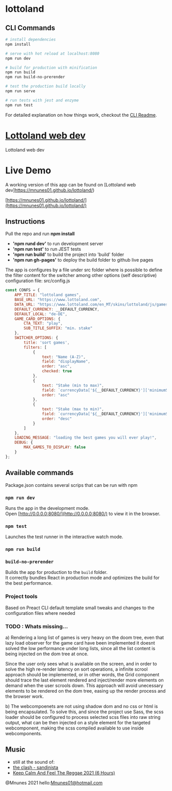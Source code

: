 # lottoland

## CLI Commands

``` bash
# install dependencies
npm install

# serve with hot reload at localhost:8080
npm run dev

# build for production with minification
npm run build
npm run build-no-prerender

# test the production build locally
npm run serve

# run tests with jest and enzyme
npm run test
```

For detailed explanation on how things work, checkout the [CLI Readme](https://github.com/developit/preact-cli/blob/master/README.md).

# [Lottoland web dev](https://mnunes01.github.io/lottoland/)
Lottoland web dev 

# Live Demo
A working version of this app can be found on [Lottoland web dev]https://mnunes01.github.io/lottoland/)

[https://mnunes01.github.io/lottoland/](https://mnunes01.github.io/lottoland/)

## Instructions
Pull the repo and run **npm install**

- **'npm rund dev'** to run development server
- **'npm run test'** to run JEST tests
- **'npm run build'** to build the project into 'build' folder
- **'npm run gh-pages'** to deploy the build folder to github live pages


The app is configures by a file under src folder
where is possible to define the filter content for the switcher among other options (self descriptive)
configuration file: src/config.js

```javascript
const CONFS = {
    APP_TITLE: "lottoland games",
    BASE_URL: "https://www.lottoland.com",
    DATA_URL: "https://www.lottoland.com/en_MT/skins/lottoland/js/games/@omni-data/gameconfig.js",
    DEFAULT_CURRENCY: __DEFAULT_CURRENCY,
    DEFAULT_LOCAL: "de-DE",
    GAME_CARD_OPTIONS: {
        CTA_TEXT: "play",
        SUB_TITLE_SUFFIX: "min. stake" 
    },
    SWITCHER_OPTIONS: {
        title: 'sort games',
        filters: [
            {
                text: "Name (A-Z)",
                field: "displayName",
                order: "asc",
                checked: true
            },
            {
                text: "Stake (min to max)",
                field: `currencyData['${__DEFAULT_CURRENCY}']['minimumStake']`,
                order: "asc"
            },
            {
                text: "Stake (max to min)",
                field: `currencyData['${__DEFAULT_CURRENCY}']['minimumStake']`,
                order: "desc"
            }
        ]
    },
    LOADING_MESSAGE: "loading the best games you will ever play!",
    DEBUG: {
        MAX_GAMES_TO_DISPLAY: false
    }  
};
```

## Available commands
Package.json contains several scrips that can be run with npm

### `npm run dev`

Runs the app in the development mode.<br>
Open [http://0.0.0.0:8080/](http://0.0.0.0:8080/) to view it in the browser.

### `npm test`

Launches the test runner in the interactive watch mode.<br>

### `npm run build`
### `build-no-prerender`

Builds the app for production to the `build` folder.<br>
It correctly bundles React in production mode and optimizes the build for the best performance.


### Project tools
Based on Preact CLI default template
small tweaks and changes to the configuration files where needed

### TODO : Whats missing...

a)
Rendering a long list of games is very heavy on the doom tree, even that lazy load observer for the game card have been implemented it doesnt solved the low performance under long lists, since all the list content is being injected on the dom tree at once.

Since the user only sees what is available on the screen, and in order to solve the high re-render latency on sort operations, a infinite scrool approach should be implemented, or in other words, the Grid component should trace the last element rendered and inject/render more elements on demand when the user scrools down.
This approach will avoid unecessary elements to be rendered on the dom tree, easing up the render process and the browser work.

b)
The webcompoenets are not using shadow dom and no css or html is being encapsulated.
To solve this, and since the project use Sass, the scss loader should be configured to process selected scss files into raw string output, what can be then injected on a style element for the targeted webcomponent, making the scss compiled available to use inside webcomponents.


## Music
* still at the sound of:
* [the clash - sandinista](https://www.youtube.com/watch?v=BCoAq2299xA)
* [Keep Calm And Feel The Reggae 2021 (6 Hours)](https://www.youtube.com/watch?v=_zFxtK4EMnA&t=14970s)

@Mnunes 2021 hello:[Mnunes01@hotmail.com](mailto:mnunes01@hotmail.com)
